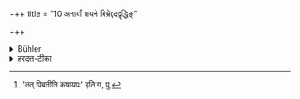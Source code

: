 +++
title = "10 अनार्यां शयने बिभ्रेद्ददद्वृद्धिङ्"

+++

<details><summary>Bühler</summary>

10. He who cohabits with a non-Aryan woman, he who lends money at interest, he who drinks (other) spirituous liquors (than Surā), he who praises everybody in a manner unworthy of a Brāhmaṇa, shall sit on grass, allowing his back to be scorched (by the sun).
</details>

<details><summary>हरदत्त-टीका</summary>

### सूत्रम्
अनार्यां शयने विभ्रद्ददद्वृद्धिं कषायपः ।  
अब्राह्मण इव वन्दित्वा तृणेष्वासीत पृष्ठतप् ॥१०॥  
## टिप्पनी
अनार्यां शूद्रा तां शयने बिभ्रत् उपगच्छन् ।  
ददद् वृद्धिं वृद्ध्यर्थं द्रव्यं ददत् । वृद्ध्याजीव इत्यर्थः ।  
सुराव्यतिरिक्तं मद्यं कषायः । [^३] तस्य पाता कषायपः ।  
यश्चाऽब्राह्मण इव सर्वान् वन्दी भूत्वा स्तौति स सर्वोऽपि तृणेषूदयादारभ्याऽऽसीत् । यावदस्याऽऽदित्यः पृष्ठं पश्चाद्भागं तपति । आदित्ये तपति तदानुगुण्याचरणात् स्वयमेव पृष्ठतवित्युच्यते । अभ्यासे अभ्यासो यावता शुद्धिं मन्यते ॥ १०॥  

[^३]:

    'तत् पिबतीति कषायपः' इति ग, पु.
</details>
